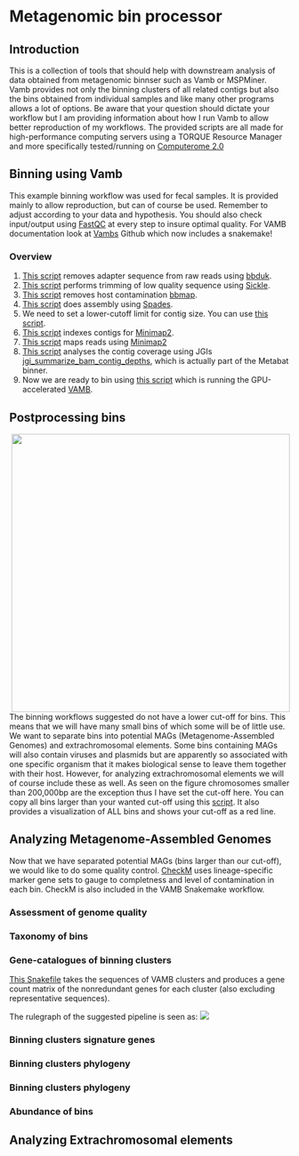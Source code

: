# Metagenomic bin processor
## Introduction
This is a collection of tools that should help with downstream analysis of data obtained from metagenomic binnser such as Vamb or MSPMiner.
Vamb provides not only the binning clusters of all related contigs but also the bins obtained from individual samples and like many other programs allows a lot of options. Be aware that your question should dictate your workflow but I am providing information about how I run Vamb to allow better reproduction of my workflows.
The provided scripts are all made for high-performance computing servers using a TORQUE Resource Manager and more specifically tested/running on [Computerome 2.0](https://www.computerome.dk/display/C2W/Computerome+2.0)
## Binning using Vamb
This example binning workflow was used for fecal samples. It is provided mainly to allow reproduction, but can of course be used. Remember to adjust according to your data and hypothesis. You should also check input/output using [FastQC](https://github.com/s-andrews/FastQC) at every step to insure optimal quality. For VAMB documentation look at [Vambs](https://github.com/RasmussenLab/vamb) Github which now includes a snakemake! <br>
### Overview
1. [This script](https://github.com/gisleDK/Vamb_tools/blob/main/Scripts/qsub_bbduk_KTrim.sh) removes adapter sequence from raw reads using [bbduk](https://jgi.doe.gov/data-and-tools/bbtools/bb-tools-user-guide/).
2. [This script](https://github.com/gisleDK/Vamb_tools/blob/main/Scripts/qsub_sickle.sh) performs trimming of low quality sequence using [Sickle](https://github.com/najoshi/sickle).
3. [This script](https://github.com/gisleDK/Vamb_tools/blob/main/Scripts/qsub_bbmap_Decon.sh) removes host contamination [bbmap](https://jgi.doe.gov/data-and-tools/bbtools/bb-tools-user-guide/).
4. [This script](https://github.com/gisleDK/Vamb_tools/blob/main/Scripts/qsub_spades.sh) does assembly using [Spades](https://github.com/ablab/spades).
5. We need to set a lower-cutoff limit for contig size. You can use [this script](https://github.com/gisleDK/Vamb_tools/blob/main/Scripts/qsub_batch_fasta_select.sh).
6. [This script](https://github.com/gisleDK/Vamb_tools/blob/main/Scripts/qsub_minimap2_index.sh) indexes contigs for [Minimap2](https://github.com/lh3/minimap2).
7. [This script](https://github.com/gisleDK/Vamb_tools/blob/main/Scripts/qsub_minimap2_align.sh) maps reads using [Minimap2](https://github.com/lh3/minimap2)
8. [This script](https://github.com/gisleDK/Vamb_tools/blob/main/Scripts/qsub_fasta_coverage.sh) analyses the contig coverage using JGIs [jgi_summarize_bam_contig_depths](https://bitbucket.org/berkeleylab/metabat/src/master/), which is actually part of the Metabat binner.
9. Now we are ready to bin using [this script](https://github.com/gisleDK/Vamb_tools/blob/main/Scripts/qsub_vamb_bin.sh) which is running the GPU-accelerated [VAMB](https://github.com/RasmussenLab/vamb).

## Postprocessing bins
<img align="right" src="https://github.com/gisleDK/Metagenomic-bin-processor/blob/gh-pages/plot_binsizes.png?raw=true" width="500">

The binning workflows suggested do not have a lower cut-off for bins. This means that we will have many small bins of which some will be of little use.
We want to separate bins into potential MAGs (Metagenome-Assembled Genomes) and extrachromosomal elements. Some bins containing MAGs will also contain viruses and plasmids but are apparently so associated with one specific organism that it makes biological sense to leave them together with their host. However, for analyzing extrachromosomal elements we will of course include these as well. As seen on the figure chromosomes smaller than 200,000bp are the exception thus I have set the cut-off here. You can copy all bins larger than your wanted cut-off  using this [script](https://github.com/gisleDK/Metagenomic-bin-processor/blob/main/Bin/fasta_select_file_size.py). It also provides a visualization of ALL bins and shows your cut-off as a red line.

## Analyzing Metagenome-Assembled Genomes
Now that we have separated potential MAGs (bins larger than our cut-off), we would like to do some quality control. [CheckM](https://ecogenomics.github.io/CheckM/) uses lineage-specific marker gene sets to gauge to completness and level of contamination in each bin. CheckM is also included in the VAMB Snakemake workflow.

###  Assessment of genome quality

### Taxonomy of bins

### Gene-catalogues of binning clusters
[This Snakefile](https://github.com/gisleDK/Metagenomic-bin-processor/blob/main/gene_count_matrix/Snakefile_VAMBgenes) takes the sequences of VAMB clusters and produces a gene count matrix of the nonredundant genes for each cluster (also excluding representative sequences). 

The rulegraph of the suggested pipeline is seen as:
<img src="https://raw.githubusercontent.com/gisleDK/Metagenomic-bin-processor/main/gene_count_matrix/rulegraph.svg">

### Binning clusters signature genes

### Binning clusters phylogeny

### Binning clusters phylogeny

### Abundance of bins

## Analyzing Extrachromosomal elements
